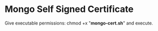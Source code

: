 # Mongo Self Signed Certificate
Give executable permissions: chmod +x "**mongo-cert.sh**" and execute.

